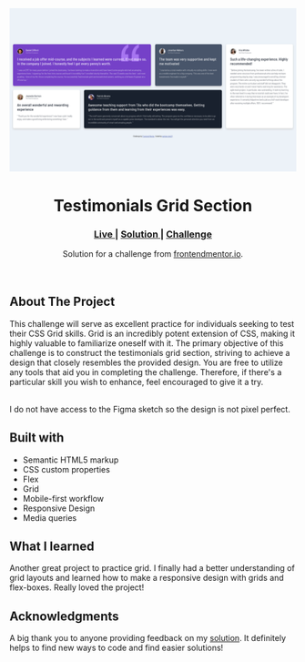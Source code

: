 <img src="./Screenshots/screenshot-desktop.png"></img>

<h1 align="center">Testimonials Grid Section</h1>

<div align="center">
  <h3>
    <a href="https://parham-dev27.github.io/Testimonials-Grid-Section/" color="white">
      Live
    </a>
    <span> | </span>
    <a href="https://www.frontendmentor.io/solutions/testimonials-grid-section-parhamdev27-ry9mBDQ6uS">
      Solution
    </a>
   <span> | </span>
    <a href="https://www.frontendmentor.io/challenges/testimonials-grid-section-Nnw6J7Un7/hub">
      Challenge
    </a>
  </h3>
</div>
<div align="center">
   Solution for a challenge from  <a href="https://www.frontendmentor.io/" target="_blank">frontendmentor.io</a>.
</div>
<br>
<br>

## About The Project

<p>This challenge will serve as excellent practice for individuals seeking to test their CSS Grid skills. Grid is an incredibly potent extension of CSS, making it highly valuable to familiarize oneself with it. The primary objective of this challenge is to construct the testimonials grid section, striving to achieve a design that closely resembles the provided design. You are free to utilize any tools that aid you in completing the challenge. Therefore, if there's a particular skill you wish to enhance, feel encouraged to give it a try.
<br>
<br> <p>I do not have access to the Figma sketch so the design is not pixel perfect.</p>

## Built with

-   Semantic HTML5 markup
-   CSS custom properties
-   Flex
-   Grid
-   Mobile-first workflow
-   Responsive Design
-   Media queries

## What I learned

Another great project to practice grid. I finally had a better understanding of grid layouts and learned how to make a responsive design with grids and flex-boxes. Really loved the project!

## Acknowledgments

A big thank you to anyone providing feedback on my <a href="https://www.frontendmentor.io/solutions/testimonials-grid-section-parhamdev27-ry9mBDQ6uS">solution</a>. It definitely helps to find new ways to code and find easier solutions!
